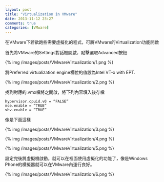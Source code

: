 ```yaml
---
layout: post
title: "Virtualization in VMware"
date: 2013-11-12 23:27
comments: true
categories: [VMware]
---
```


在VMware下若欲跑些需要虛擬化的程式，可將VMware的Virtualization功能開啟   

<!--More-->

首先將VMware的Settings對話框開啟，點擊選取Advanced按鈕 

{% img /images/posts/VMwareVirtualization/1.png %}


將Preferred virtualization engine欄位的值設為Intel VT-x with EPT.

{% img /images/posts/VMwareVirtualization/2.png %}


找到對應的.vmx檔將之開啟，將下列內容填入後存檔

    hypervisor.cpuid.v0 = “FALSE”
    mce.enable = “TRUE”
    vhv.enable = “TRUE”


像是下面這樣  

{% img /images/posts/VMwareVirtualization/3.png %}

{% img /images/posts/VMwareVirtualization/4.png %}

{% img /images/posts/VMwareVirtualization/5.png %}


設定完後將虛擬機啟動，就可以在裡面使用虛擬化的功能了，像是Windows Phone的模擬器就可以在VMware內運行良好。

{% img /images/posts/VMwareVirtualization/6.png %}

